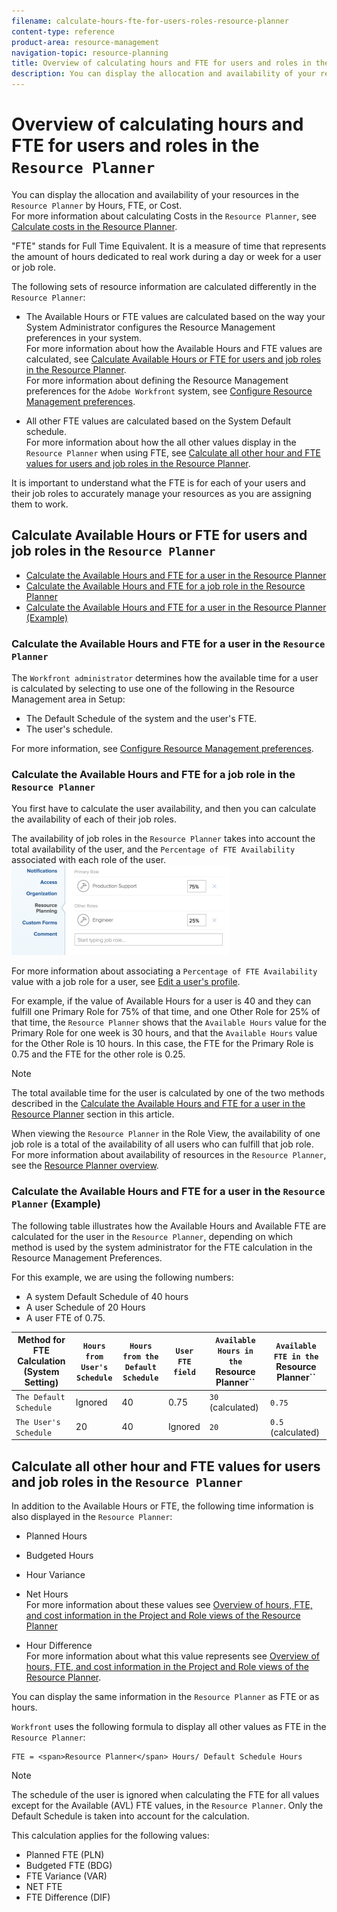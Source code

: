 ```yaml
---
filename: calculate-hours-fte-for-users-roles-resource-planner
content-type: reference
product-area: resource-management
navigation-topic: resource-planning
title: Overview of calculating hours and FTE for users and roles in the Resource Planner
description: You can display the allocation and availability of your resources in the Resource Planner by Hours, FTE, or Cost. For more information about calculating Costs in the Resource Planner, see Calculate costs in the Resource Planner .
---
```


# Overview of calculating hours and FTE for users and roles in the `Resource Planner`

You can display the allocation and availability of your resources in the `Resource Planner` by Hours, FTE, or Cost.  
For more information about calculating Costs in the `Resource Planner`, see [Calculate costs in the Resource Planner](../../resource-mgmt/resource-planning/calculate-costs-resource-planner.md).

"FTE" stands for Full Time Equivalent. It is a measure of time that represents the amount of hours dedicated to real work during a day or week for a user or job role.

The following sets of resource information are calculated differently in the `Resource Planner`:

* The Available Hours or FTE values are calculated based on the way your System Administrator configures the Resource Management preferences in your system.  
  For more information about how the Available Hours and FTE values are calculated, see [Calculate Available Hours or FTE for users and job roles in the Resource Planner](#calculating-available-hours).  
  For more information about defining the Resource Management preferences for the `Adobe Workfront` system, see [Configure Resource Management preferences](../../administration-and-setup/set-up-workfront/configure-system-defaults/configure-resource-mgmt-preferences.md).  

* All other FTE values are calculated based on the System Default schedule.  
  For more information about how the all other values display in the `Resource Planner` when using FTE, see [Calculate all other hour and FTE values for users and job roles in the Resource Planner](#calculating-all-other-values).

It is important to understand what the FTE is for each of your users and their job roles to accurately manage your resources as you are assigning them to work.

## Calculate Available Hours or FTE for users and job roles in the `Resource Planner`

* [Calculate the Available Hours and FTE for a user in the Resource Planner](#user-availability) 
* [Calculate the Available Hours and FTE for a job role in the Resource Planner](#job-role-availability) 
* [Calculate the Available Hours and FTE for a user in the Resource Planner (Example)](#example)

### Calculate the Available Hours and FTE for a user in the `Resource Planner`

The `Workfront administrator` determines how the available time for a user is calculated by selecting to use one of the following in the Resource Management area in&nbsp;Setup:

* The Default Schedule of the system and the user's FTE. 
* The user's schedule.&nbsp;

For more information, see [Configure Resource Management preferences](../../administration-and-setup/set-up-workfront/configure-system-defaults/configure-resource-mgmt-preferences.md).

<!--
Based on how this setting is configured, the availability of the users in the Resource Planner (hours as well as FTE availability) is calculated by using the following methods: The Default Schedule: The Default Schedule of the system and the user FTE are used to determine the Available Hours and FTE value for the user in the Resource Planner. The Schedule of the user is ignored. In this case: The Available Hours in the Resource Planner are calculated using the following formula: User Available Hours = Default Schedule Hours * User FTE value For example, if the Default Schedule has 40 hours a week available for work, and the user FTE is 0.5, the user is available to work for 20 hours a week in the Resource Planner. For more information about schedules, including the Default Schedule, see Create a schedule The Available FTE for the user in the Resource Planner is the same as the user FTE specified in the user settings. For example, if the user FTE is 0.5 in the user settings, the available FTE of the user is 0.5 in the Resource Planner. For more information about the value of the user FTE as it displays in the user settings, see Edit a user's profile. The User's Schedule: The Schedule of the user is used to determine the availability of the user in the Resource Planner. The value of the user FTE is ignored. In this case: The Available Hours in the Resource Planner are the same as the Hours from the Schedule of the user. For example, if the Schedule of the user has 40 hours a week available for work, the user is available to work for 40 hours a week in the Resource Planner. The Available FTE in the Resource Planner is calculated by the following formula: User Available FTE = Hours from the Schedule of the User/ Default Schedule Hours For example, if the Schedule of the user has 20 hours available to work, and the Default Schedule in Workfront has 40 hours available to work, the user's FTE is 0.5. For more information about schedules, including the Default Schedule, see Create a schedule. Note: If the user is not associated with a schedule, the Available Hours for the user are calculated using the Default Schedule.
-->

### Calculate the Available Hours and FTE for a job role in the `Resource Planner`

You first have to calculate the user availability, and then you can calculate the availability of each of their job roles.

The availability of job roles in the `Resource Planner` takes into account the total availability of the user, and the `Percentage of FTE Availability` associated with each role of the user.  
![percent_of_fte_availability_at_the_user_level.png](assets/percent-of-fte-availability-at-the-user-level-350x144.png)

For more information about associating a `Percentage of FTE Availability` value with a job role for a user, see [Edit a user's profile](../../administration-and-setup/add-users/create-and-manage-users/edit-a-users-profile.md).

For example, if the value of Available Hours for a user is 40 and they can fulfill one Primary Role for 75% of that time, and one Other Role for 25% of that time, the `Resource Planner` shows that the `Available Hours` value for the Primary Role for one week is 30 hours, and that the `Available Hours` value for the Other Role is 10 hours. In this case, the FTE for the Primary Role is 0.75 and the FTE for the other role is 0.25.

>[!NOTE]
>
>The total available time for the user is calculated by one of the two methods described in the [Calculate the Available Hours and FTE for a user in the Resource Planner](#user-availability) section in this article.

When viewing the `Resource Planner` in the Role View, the availability of one job role is a total of the availability of all users who can fulfill that job role.  
For more information about availability of resources in the `Resource Planner`, see the [Resource Planner overview](../../resource-mgmt/resource-planning/get-started-resource-planner.md).

### Calculate the Available Hours and FTE for a user in the `Resource Planner` (Example)

The following table illustrates how the Available Hours and Available FTE are calculated for the user in the `Resource Planner`, depending on which method is used by the system administrator for the FTE calculation in the Resource Management Preferences.

For this example, we are using the following numbers:

* A system Default Schedule of 40 hours 
* A user Schedule of 20 Hours 
* A user FTE of 0.75.

| Method for FTE Calculation (System Setting) | `Hours from User's Schedule`  | `Hours from the Default Schedule`  | `User FTE field`  | `Available Hours in the `Resource Planner``  | `Available FTE in the `Resource Planner``  |
|---|---|---|---|---|---|
| `The Default Schedule`  |Ignored |40 |0.75 | `30` (calculated) | `0.75`  |
| `The User's Schedule`  |20 |40 |Ignored | `20`  | `0.5` (calculated) |

## Calculate all other hour and FTE values for users and job roles in the `Resource Planner`

In addition to the Available Hours or FTE, the following time information is also displayed in the `Resource Planner`:

* Planned Hours
* Budgeted Hours
* Hour Variance
* Net Hours  
  For more information about these values see [Overview of hours, FTE, and cost information in the Project and Role views of the Resource Planner](../../resource-mgmt/resource-planning/overview-of-planner-hour-fte-cost-information-in-role-project-views.md)  

* Hour Difference  
  For more information about what this value represents see [Overview of hours, FTE, and cost information in the Project and Role views of the Resource Planner](../../resource-mgmt/resource-planning/overview-of-planner-hour-fte-cost-information-in-role-project-views.md).

You can display the same information in the `Resource Planner` as FTE or as hours.

`Workfront` uses the following formula to display all other values as FTE in the `Resource Planner`:

```
FTE = <span>Resource Planner</span> Hours/ Default Schedule Hours
```

>[!NOTE]
>
>The schedule of the user is ignored when calculating the FTE for all values except for the Available (AVL) FTE values, in the `Resource Planner`. Only the Default Schedule is taken into account for the calculation.

This calculation applies for the following values:

* Planned FTE (PLN)
* Budgeted FTE (BDG)
* FTE Variance (VAR)
* NET FTE
* FTE Difference (DIF)

